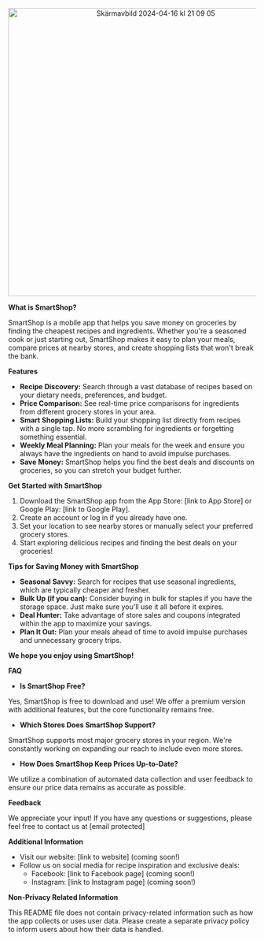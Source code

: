 <center>
<img width="585" alt="Skärmavbild 2024-04-16 kl  21 09 05" src="https://github.com/marcusgostasson/Aktivo/assets/143846336/384aa4e8-17e5-4576-9037-9745cb92e0cb">
</center>


**What is SmartShop?**

SmartShop is a mobile app that helps you save money on groceries by finding the cheapest recipes and ingredients. Whether you're a seasoned cook or just starting out, SmartShop makes it easy to plan your meals, compare prices at nearby stores, and create shopping lists that won't break the bank. 

**Features**

* **Recipe Discovery:** Search through a vast database of recipes based on your dietary needs, preferences, and budget. 
* **Price Comparison:** See real-time price comparisons for ingredients from different grocery stores in your area. 
* **Smart Shopping Lists:** Build your shopping list directly from recipes with a single tap. No more scrambling for ingredients or forgetting something essential.
* **Weekly Meal Planning:**  Plan your meals for the week and ensure you always have the ingredients on hand to avoid impulse purchases.
* **Save Money:** SmartShop helps you find the best deals and discounts on groceries, so you can stretch your budget further.


**Get Started with SmartShop**

1. Download the SmartShop app from the App Store: [link to App Store] or Google Play: [link to Google Play].
2. Create an account or log in if you already have one.
3. Set your location to see nearby stores or manually select your preferred grocery stores.
4. Start exploring delicious recipes and finding the best deals on your groceries!


**Tips for Saving Money with SmartShop**

* **Seasonal Savvy:**  Search for recipes that use seasonal ingredients, which are typically cheaper and fresher.
* **Bulk Up (if you can):**  Consider buying in bulk for staples if you have the storage space. Just make sure you'll use it all before it expires.
* **Deal Hunter:**  Take advantage of store sales and coupons integrated within the app to maximize your savings.
* **Plan It Out:**  Plan your meals ahead of time to avoid impulse purchases and unnecessary grocery trips.

**We hope you enjoy using SmartShop!**


**FAQ**

* **Is SmartShop Free?**

Yes, SmartShop is free to download and use!  We offer a premium version with additional features, but the core functionality remains free.

* **Which Stores Does SmartShop Support?**

SmartShop supports most major grocery stores in your region. We're constantly working on expanding our reach to include even more stores.

* **How Does SmartShop Keep Prices Up-to-Date?**

We utilize a combination of automated data collection and user feedback to ensure our price data remains as accurate as possible. 

**Feedback**

We appreciate your input! If you have any questions or suggestions, please feel free to contact us at [email protected]


**Additional Information**

* Visit our website: [link to website] (coming soon!)
* Follow us on social media for recipe inspiration and exclusive deals:
    * Facebook: [link to Facebook page] (coming soon!)
    * Instagram: [link to Instagram page] (coming soon!)

**Non-Privacy Related Information**

This README file does not contain privacy-related information such as how the app collects or uses user data.  Please create a separate privacy policy to inform users about how their data is handled.
